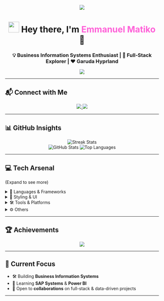 <!-- HEADER -->
<p align="center">
  <img src="https://capsule-render.vercel.app/api?type=waving&height=200&text=Emmatiko&fontAlign=50&fontAlignY=40&color=0:00FFFF,50:FF00FF,100:8000FF&animation=twinkling&fontColor=ffffff&fontSize=130"/>
</p>

<h1 align="center">
  <img src="https://media.giphy.com/media/hvRJCLFzcasrR4ia7z/giphy.gif" width="35" />  
  Hey there, I'm <span style="color:#FF61D8">Emmanuel Matiko</span> 🚀
</h1>

<h3 align="center">💡 Business Information Systems Enthusiast | 💪 Full-Stack Explorer | ❤️ Garuda Hyprland</h3>

<p align="center">
  <img src="https://readme-typing-svg.herokuapp.com?font=Fira+Code&size=22&duration=2500&pause=1500&color=00FFFF&center=true&vCenter=true&width=600&lines=Building+data-driven+solutions...;Exploring+Business+Information+Systems...;Always+learning,+creating+and+having+fun🚀">
</p>

---

## 📬 Connect with Me
<p align="center">
  <a href="https://tiktok.com/@.emmatiko" target="_blank">
    <img src="https://img.shields.io/badge/TikTok-%23000000.svg?style=for-the-badge&logo=TikTok&logoColor=white"/>
  </a>
  <a href="mailto:emmanuel.kichuki@gmail.com" target="_blank">
    <img src="https://img.shields.io/badge/Email-D14836?style=for-the-badge&logo=gmail&logoColor=white"/>
  </a>
</p>

---

## 📊 GitHub Insights
<p align="center">
   <img src="https://nirzak-streak-stats.vercel.app/?user=emma7iko&theme=radical&hide_border=false" alt="Streak Stats" />
   <br/>
   <img src="https://github-readme-stats.vercel.app/api?username=emma7iko&theme=radical&show_icons=true&hide_border=false" alt="GitHub Stats" />
   <img src="https://github-readme-stats.vercel.app/api/top-langs/?username=emma7iko&layout=compact&theme=radical&hide_border=false" alt="Top Languages" />
</p>

---

## 💻 Tech Arsenal
<p>(Expand to see more)</p>
<details>
<summary>🧠 Languages & Frameworks</summary>

![HTML5](https://img.shields.io/badge/html5-%23E34F26.svg?style=for-the-badge&logo=html5&logoColor=white)
![JavaScript](https://img.shields.io/badge/javascript-%23323330.svg?style=for-the-badge&logo=javascript&logoColor=%23F7DF1E)
![TypeScript](https://img.shields.io/badge/typescript-%23007ACC.svg?style=for-the-badge&logo=typescript&logoColor=white)
![Vue.js](https://img.shields.io/badge/vue.js-%2335495e.svg?style=for-the-badge&logo=vuedotjs&logoColor=%234FC08D)
![Next JS](https://img.shields.io/badge/Next-black?style=for-the-badge&logo=next.js&logoColor=white)
![React](https://img.shields.io/badge/react-%2320232a.svg?style=for-the-badge&logo=react&logoColor=%2361DAFB)
![NodeJS](https://img.shields.io/badge/node.js-6DA55F?style=for-the-badge&logo=node.js&logoColor=white)
![Express.js](https://img.shields.io/badge/express.js-%23404d59.svg?style=for-the-badge&logo=express&logoColor=%2361DAFB)
</details>

<details>
<summary>🎨 Styling & UI</summary>

![TailwindCSS](https://img.shields.io/badge/tailwindcss-%2338B2AC.svg?style=for-the-badge&logo=tailwind-css&logoColor=white)
![Vite](https://img.shields.io/badge/vite-%23646CFF.svg?style=for-the-badge&logo=vite&logoColor=white)
![jQuery](https://img.shields.io/badge/jquery-%230769AD.svg?style=for-the-badge&logo=jquery&logoColor=white)
![Chart.js](https://img.shields.io/badge/chart.js-F5788D.svg?style=for-the-badge&logo=chart.js&logoColor=white)
</details>

<details>
<summary>🛠️ Tools & Platforms</summary>

![Vercel](https://img.shields.io/badge/vercel-%23000000.svg?style=for-the-badge&logo=vercel&logoColor=white)
![Docker](https://img.shields.io/badge/docker-%230db7ed.svg?style=for-the-badge&logo=docker&logoColor=white)
![NPM](https://img.shields.io/badge/NPM-%23CB3837.svg?style=for-the-badge&logo=npm&logoColor=white)
![Yarn](https://img.shields.io/badge/yarn-%232C8EBB.svg?style=for-the-badge&logo=yarn&logoColor=white)
</details>

<details>
<summary>⚙️ Others</summary>

![Electron.js](https://img.shields.io/badge/Electron-191970?style=for-the-badge&logo=Electron&logoColor=white)
![Expo](https://img.shields.io/badge/expo-1C1E24?style=for-the-badge&logo=expo&logoColor=#D04A37)
![JWT](https://img.shields.io/badge/JWT-black?style=for-the-badge&logo=JSON%20web%20tokens)
![SQLite](https://img.shields.io/badge/sqlite-%2307405e.svg?style=for-the-badge&logo=sqlite&logoColor=white)
</details>

---

## 🏆 Achievements
<p align="center">
  <img src="https://github-profile-trophy.vercel.app/?username=emma7iko&theme=radical&no-frame=true&margin-w=5" />
</p>

---

## 🎯 Current Focus
- 🛠️ Building **Business Information Systems**
- 🌱 Learning **SAP Systems** & **Power BI**
- 🤝 Open to **collaborations** on full-stack & data-driven projects

---
